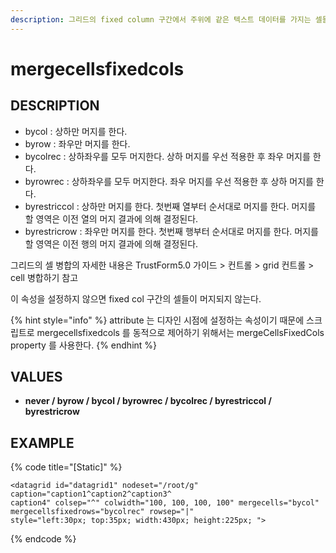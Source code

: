 ```yaml
---
description: 그리드의 fixed column 구간에서 주위에 같은 텍스트 데이터를 가지는 셀들을 머지하도록 설정하는 속성이다.
---
```


# mergecellsfixedcols

## DESCRIPTION

* bycol : 상하만 머지를 한다.
* byrow : 좌우만 머지를 한다.
* bycolrec : 상하좌우를 모두 머지한다. 상하 머지를 우선 적용한 후 좌우 머지를 한다.
* byrowrec : 상하좌우를 모두 머지한다. 좌우 머지를 우선 적용한 후 상하 머지를 한다.
* byrestriccol : 상하만 머지를 한다. 첫번째 열부터 순서대로 머지를 한다. 머지를 할 영역은 이전 열의 머지 결과에 의해 결정된다.
* byrestricrow : 좌우만 머지를 한다. 첫번째 행부터 순서대로 머지를 한다. 머지를 할 영역은 이전 행의 머지 결과에 의해 결정된다.

그리드의 셀 병합의 자세한 내용은 TrustForm5.0 가이드 &gt; 컨트롤 &gt; grid 컨트롤 &gt; cell 병합하기 참고

이 속성을 설정하지 않으면 fixed col 구간의 셀들이 머지되지 않는다.

{% hint style="info" %}
attribute 는 디자인 시점에 설정하는 속성이기 때문에 스크립트로 mergecellsfixedcols 를 동적으로 제어하기 위해서는 mergeCellsFixedCols property 를 사용한다.
{% endhint %}

## VALUES

* **never / byrow / bycol / byrowrec / bycolrec / byrestriccol / byrestricrow**

## EXAMPLE

{% code title="\[Static\]" %}
```markup
<datagrid id="datagrid1" nodeset="/root/g" caption="caption1^caption2^caption3^
caption4" colsep="^" colwidth="100, 100, 100, 100" mergecells="bycol" 
mergecellsfixedrows="bycolrec" rowsep="|" 
style="left:30px; top:35px; width:430px; height:225px; ">
```
{% endcode %}

